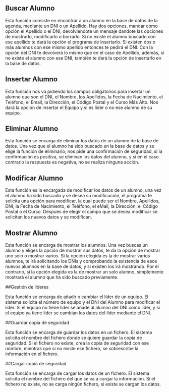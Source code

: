 ## Buscar Alumno



Esta función consiste en encontrar a un alumno en la base de datos de la agenda, mediante un DNI o un Apellido.
Hay dos opciones, mandar como opción el Apellido o el DNI, devolviendote un mensaje dandote las opciones de mostrarlo, modificarlo o borrarlo. Si no existe el alumno buscado con ese apellido te dará la opción el programa de insertarlo. Si existen dos o más alumnos con ese mismo apellido entonces te pedirá el DNI. Con la opción del DNI te devolverá lo mismo que en el caso de Apellido, además, si no existe el alumno con ese DNI, también te dará la opción de insertarlo en la base de datos.



## Insertar Alumno


Esta función nos va pidiendo los campos obligatorios para insertar un alumno que son el DNI, el Nombre, los Apellidos, la Fecha de Nacimiento, el Teléfono, el Email, la Dirección, el Código Postal y el Curso Más Alto. Nos dará la opción de insertar el Equipo y si es líder o no ese alumno de su equipo.



## Eliminar Alumno


Esta función se encarga de eliminar los datos de un alumno de la base de datos. Una vez que el alumno ha sido buscado en la base de datos y se elige la función de eliminarlo, nos pide una confirmación de seguridad, si la confirmación es positiva, se eliminan los datos del alumno, y si en el caso contrario la respuesta es negativa, no se realiza ninguna acción.



## Modificar Alumno


Esta función es la encargada de modificar los datos de un alumno, una vez el alumno ha sido buscado y se desea su modificación, el programa te solicita una opción para modificar, la cual puede ser el Nombre, Apellidos, DNI, la Fecha de Nacimiento, el Teléfono, el eMail, la Dirección, el Código Postal o el Curso.
Después de elegir el campo que se desea modificar se solicitan los nuevos datos y se modifican.



## Mostrar Alumno


Esta función se encarga de mostrar los alumnos. Una vez buscas un alumno y eliges la opción de mostrar sus datos, te da la opción de mostrar uno solo o mostrar varios. Si la opción elegida es la de mostrar varios alumnos, te irá solicitando los DNIs y comprobando la existencia de esos nuevos alumnos en la base de datos, y si existen los irá mostrando. Por el contrario, si la opción elegida es la de mostrar un solo alumno, simplemente mostrará el alumno que ha sido buscado previamente.



##Gestión de líderes


Esta función se encarga de añadir o cambiar el líder de un equipo. El sistema solicita el número de equipo y el DNI del Alumno para modificar el líder. Si el equipo no tiene líder se añade al alumno del DNI como líder, y si el equipo ya tiene líder se cambian los datos del líder mediante el DNI.



##Guardar copia de seguridad


Esta función se encarga de guardar los datos en un fichero. El sistema solicita el nombre del fichero donde se quiere guardar la copia de seguridad. Si el fichero no existe, crea la copia de seguridad con ese nombre, mientras que si no existe ese fichero, se sobrescribe la información en el fichero.



##Cargar copia de seguridad


Esta función se encarga de cargar los datos de un fichero. El sistema solicita el nombre del fichero del que se va a cargar la información. Si el fichero no existe, no se carga ningún fichero, si existe se cargan los datos.
